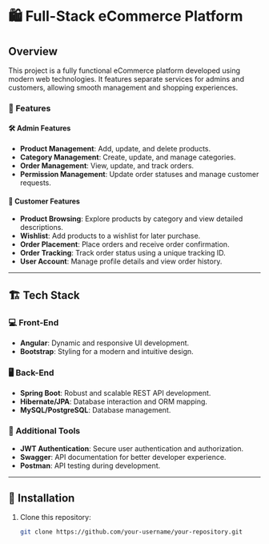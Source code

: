 # 🛍️ Full-Stack eCommerce Platform  

## Overview  
This project is a fully functional eCommerce platform developed using modern web technologies. It features separate services for admins and customers, allowing smooth management and shopping experiences.  

### 🌟 Features  

#### 🛠️ Admin Features  
- **Product Management**: Add, update, and delete products.  
- **Category Management**: Create, update, and manage categories.  
- **Order Management**: View, update, and track orders.  
- **Permission Management**: Update order statuses and manage customer requests.  

#### 🛒 Customer Features  
- **Product Browsing**: Explore products by category and view detailed descriptions.  
- **Wishlist**: Add products to a wishlist for later purchase.  
- **Order Placement**: Place orders and receive order confirmation.  
- **Order Tracking**: Track order status using a unique tracking ID.  
- **User Account**: Manage profile details and view order history.  

---

## 🏗️ Tech Stack  

### 💻 Front-End  
- **Angular**: Dynamic and responsive UI development.  
- **Bootstrap**: Styling for a modern and intuitive design.  

### 🖥️ Back-End  
- **Spring Boot**: Robust and scalable REST API development.  
- **Hibernate/JPA**: Database interaction and ORM mapping.  
- **MySQL/PostgreSQL**: Database management.  

### 🔗 Additional Tools  
- **JWT Authentication**: Secure user authentication and authorization.  
- **Swagger**: API documentation for better developer experience.  
- **Postman**: API testing during development.  

---

## 🚀 Installation  

1. Clone this repository:  
   ```bash  
   git clone https://github.com/your-username/your-repository.git  

